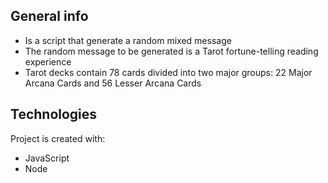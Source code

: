 ## General info
- Is a script that generate a random mixed message
- The random message to be generated is a Tarot fortune-telling reading experience
- Tarot decks contain 78 cards divided into two major groups: 22 Major Arcana Cards and 56 Lesser Arcana Cards 
	
## Technologies
Project is created with:
* JavaScript
* Node